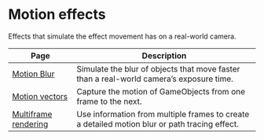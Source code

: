 # Motion effects

Effects that simulate the effect movement has on a real-world camera.

|Page|Description |
|-|-|
|[Motion Blur](Post-Processing-Motion-Blur.md) |Simulate the blur of objects that move faster than a real-world camera’s exposure time.|
|[Motion vectors](Motion-Vectors.md)|Capture the motion of GameObjects from one frame to the next.|
|[Multiframe rendering](Accumulation.md)|Use information from multiple frames to create a detailed motion blur or path tracing effect.|


